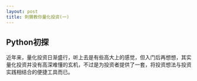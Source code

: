 ```yaml
---
layout: post
title: 刺猬教你量化投资(一)
---
```


## Python初探

  近年来，量化投资日渐盛行，听上去是有些高大上的感觉，但入门后再想想，其实量化投资并没有高深难懂的玄机，不过是为投资者提供了一套，将投资想法与投资实践相结合的便捷工具而已。
